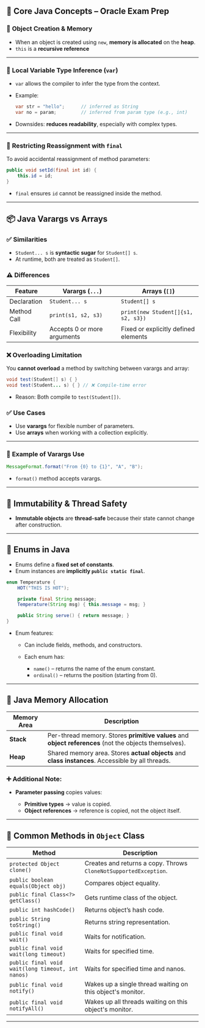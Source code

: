 ## 🧠 **Core Java Concepts – Oracle Exam Prep**

### 🔹 **Object Creation & Memory**

* When an object is created using `new`, **memory is allocated** on the **heap**.
* `this` is a **recursive reference**

---

### 🔹 **Local Variable Type Inference (`var`)**

* `var` allows the compiler to infer the type from the context.
* Example:

  ```java
  var str = "hello";      // inferred as String
  var no = param;         // inferred from param type (e.g., int)
  ```
* Downsides: **reduces readability**, especially with complex types.

---

### 🔹 **Restricting Reassignment with `final`**

To avoid accidental reassignment of method parameters:

```java
public void setId(final int id) {
    this.id = id;
}
```

* `final` ensures `id` cannot be reassigned inside the method.

---

## 📦 **Java Varargs vs Arrays**

### ✅ **Similarities**

* `Student... s` is **syntactic sugar** for `Student[] s`.
* At runtime, both are treated as `Student[]`.

### ⚠️ **Differences**

| Feature     | Varargs (`...`)             | Arrays (`[]`)                        |
| ----------- | --------------------------- | ------------------------------------ |
| Declaration | `Student... s`              | `Student[] s`                        |
| Method Call | `print(s1, s2, s3)`         | `print(new Student[]{s1, s2, s3})`   |
| Flexibility | Accepts 0 or more arguments | Fixed or explicitly defined elements |

### ❌ **Overloading Limitation**

You **cannot overload** a method by switching between varargs and array:

```java
void test(Student[] s) { }
void test(Student... s) { } // ❌ Compile-time error
```

* Reason: Both compile to `test(Student[])`.

### ✅ **Use Cases**

* Use **varargs** for flexible number of parameters.
* Use **arrays** when working with a collection explicitly.

---

### 🔸 **Example of Varargs Use**

```java
MessageFormat.format("From {0} to {1}", "A", "B");
```

* `format()` method accepts varargs.

---

## 🚦 **Immutability & Thread Safety**

* **Immutable objects** are **thread-safe** because their state cannot change after construction.

---

## 📘 **Enums in Java**

* Enums define a **fixed set of constants**.
* Enum instances are **implicitly `public static final`**.

```java
enum Temperature {
    HOT("THIS IS HOT");

    private final String message;
    Temperature(String msg) { this.message = msg; }

    public String serve() { return message; }
}
```

* Enum features:

  * Can include fields, methods, and constructors.
  * Each enum has:

    * `name()` – returns the name of the enum constant.
    * `ordinal()` – returns the position (starting from 0).

---

## 💾 **Java Memory Allocation**

| Memory Area | Description                                                                                            |
| ----------- | ------------------------------------------------------------------------------------------------------ |
| **Stack**   | Per-thread memory. Stores **primitive values** and **object references** (not the objects themselves). |
| **Heap**    | Shared memory area. Stores **actual objects** and **class instances**. Accessible by all threads.      |

### ➕ Additional Note:

* **Parameter passing** copies values:

  * **Primitive types** → value is copied.
  * **Object references** → reference is copied, not the object itself.

---

## 🔧 **Common Methods in `Object` Class**

| Method                                            | Description                                                      |
| ------------------------------------------------- | ---------------------------------------------------------------- |
| `protected Object clone()`                        | Creates and returns a copy. Throws `CloneNotSupportedException`. |
| `public boolean equals(Object obj)`               | Compares object equality.                                        |
| `public final Class<?> getClass()`                | Gets runtime class of the object.                                |
| `public int hashCode()`                           | Returns object’s hash code.                                      |
| `public String toString()`                        | Returns string representation.                                   |
| `public final void wait()`                        | Waits for notification.                                          |
| `public final void wait(long timeout)`            | Waits for specified time.                                        |
| `public final void wait(long timeout, int nanos)` | Waits for specified time and nanos.                              |
| `public final void notify()`                      | Wakes up a single thread waiting on this object's monitor.       |
| `public final void notifyAll()`                   | Wakes up all threads waiting on this object's monitor.           |

---
